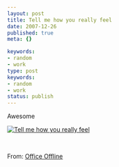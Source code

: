 ```yaml
---
layout: post
title: Tell me how you really feel
date: 2007-12-26
published: true
meta: {}

keywords:
- random
- work
type: post
keywords:
- random
- work
status: publish
---
```



Awesome



[![Tell me how you really feel](http://byfiles.storage.live.com/y1pT5ZLRSRobM1lT9yM9S04yeaQnAYQKfQtWJdGvTDrUOI30FcGO-mRSg9nwrUN4dJnBdjHF0Hwr7o)](http://blogs.msdn.com/officeoffline/archive/2007/12/11/tell-me-how-you-really-feel.aspx)



 



From: [Office Offline](http://blogs.msdn.com/officeoffline/default.aspx)

